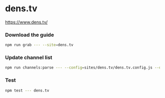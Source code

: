 # dens.tv

https://www.dens.tv/

### Download the guide

```sh
npm run grab --- --site=dens.tv
```

### Update channel list

```sh
npm run channels:parse --- --config=sites/dens.tv/dens.tv.config.js --output=sites/dens.tv/dens.tv.channels.xml
```

### Test

```sh
npm test --- dens.tv
```
